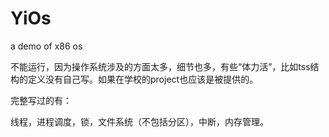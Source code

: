 # YiOs
a demo of x86 os

不能运行，因为操作系统涉及的方面太多，细节也多，有些“体力活”，比如tss结构的定义没有自己写。如果在学校的project也应该是被提供的。

完整写过的有：

线程，进程调度，锁，文件系统（不包括分区），中断，内存管理。
